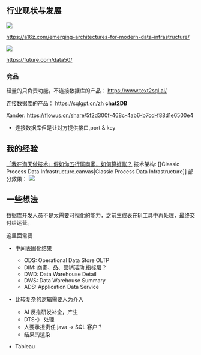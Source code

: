 ## 行业现状与发展


![](https://xiaohui-zhangjiakou.oss-cn-zhangjiakou.aliyuncs.com/image/202312282017882.jpg)

https://a16z.com/emerging-architectures-for-modern-data-infrastructure/


![](https://xiaohui-zhangjiakou.oss-cn-zhangjiakou.aliyuncs.com/image/202312282018821.png)

https://future.com/data50/

### 竞品
轻量的只负责功能，不连接数据库的产品：
https://www.text2sql.ai/

连接数据库的产品：
https://sqlgpt.cn/zh **chat2DB** 

Xander: https://flowus.cn/share/5f2d300f-468c-4ab6-b7cd-f88d1e6500e4
- 连接数据库但是让对方提供接口,port & key

## 我的经验

[「我在淘天做技术」假如你五行属商家，如何算好账？](https://mp.weixin.qq.com/s/vCRhU_jjh1AM7AYy9Zdr8w)
技术架构: [[Classic Process Data Infrastructure.canvas|Classic Process Data Infrastructure]]
部分效果：
![](https://mmbiz.qpic.cn/mmbiz_png/OmCbZ5JK30FY9vvhcCU8ZMILohtuSulkAO00yxQ43ndQIq5hlUFRPIDLUMG1u7rLzbKicenGPiaqkMU6jyHlYt9Q/640?wx_fmt=png)


## 一些想法
数据库开发人员不是太需要可视化的能力，之前生成表在BI工具中再处理，最终交付给运营。

这里面需要
- 中间表固化结果
	- ODS: Operational Data Store OLTP 
	- DIM: 商家、品、营销活动,指标层？ 
	- DWD: Data Warehouse Detail
	- DWS: Data Warehouse Summary
	- ADS: Application Data Service

- 比较复杂的逻辑需要人为介入 
	- AI 反推研发补全，产生
	- DTS-》 处理
	- 人要承担责任 java -> SQL 客户？
	- 结果的渲染
- Tableau 



